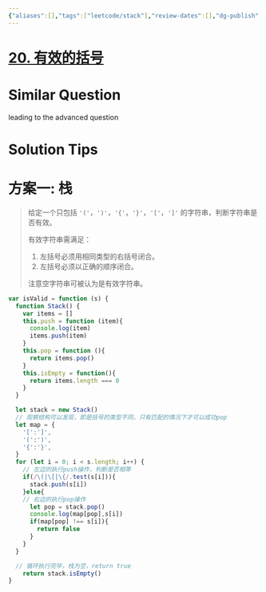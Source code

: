 ```yaml
---
{"aliases":[],"tags":["leetcode/stack"],"review-dates":[],"dg-publish":true,"difficulty":"easy","date-created":"2023-05-21-Sun, 6:16:14 pm","date-modified":"2023-05-21-Sun, 6:16:40 pm","permalink":"/programming/basic/leetcode/20. 有效的括号/","dgPassFrontmatter":true}
---
```



# [20. 有效的括号](https://leetcode-cn.com/problems/valid-parentheses/)

# Similar Question

leading to the advanced question

# Solution Tips

# 方案一: 栈

> 给定一个只包括 `'('`，`')'`，`'{'`，`'}'`，`'['`，`']'` 的字符串，判断字符串是否有效。
>
> 有效字符串需满足：
>
> 1. 左括号必须用相同类型的右括号闭合。
> 2. 左括号必须以正确的顺序闭合。
>
> 注意空字符串可被认为是有效字符串。

```js
var isValid = function (s) {
  function Stack() {
    var items = []
    this.push = function (item){
      console.log(item)
      items.push(item)
    }
    this.pop = function (){
      return items.pop()
    }
    this.isEmpty = function(){
      return items.length === 0 
    }
  }

  let stack = new Stack()
  // 观察结构可以发现，即是括号的类型不同，只有匹配的情况下才可以成功pop
  let map = {
    '[':']',
    '(':')',
    '{':'}',
  }
  for (let i = 0; i < s.length; i++) {
    // 左边的执行push操作，判断是否相等
    if(/\(|\[|\{/.test(s[i])){
      stack.push(s[i])
    }else{
    // 右边的执行pop操作
      let pop = stack.pop()
      console.log(map[pop],s[i])
      if(map[pop] !== s[i]){
        return false
      }
    }
  }

  // 循环执行完毕，栈为空，return true
	return stack.isEmpty()
}
```
